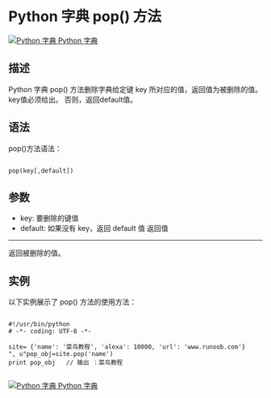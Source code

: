 Python 字典 pop() 方法
==================

 [![Python 字典](../images/up.gif)
 Python 字典](python-dictionary.html)


  描述
--

 Python 字典 pop() 方法删除字典给定键 key 所对应的值，返回值为被删除的值。key值必须给出。 否则，返回default值。

 语法
--

 pop()方法语法：

 
```

pop(key[,default])

```

 参数
--

  * key: 要删除的键值
 * default: 如果没有 key，返回 default 值
  返回值
---

 返回被删除的值。

 实例
--

 以下实例展示了 pop() 方法的使用方法：

 
```

#!/usr/bin/python
# -*- coding: UTF-8 -*-

site= {'name': '菜鸟教程', 'alexa': 10000, 'url': 'www.runoob.com'}
", u"pop_obj=site.pop('name')
print pop_obj   // 输出 ：菜鸟教程


```

  [![Python 字典](../images/up.gif)
 Python 字典](python-dictionary.html)